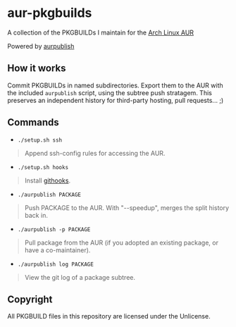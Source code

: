 aur-pkgbuilds
=============

A collection of the PKGBUILDs I maintain for the [Arch Linux AUR](https://aur.archlinux.org)

Powered by [aurpublish](https://github.com/eli-schwartz/aurpublish)

## How it works
Commit PKGBUILDs in named subdirectories. Export them to the AUR with the included `aurpublish` script, using the subtree push stratagem.
This preserves an independent history for third-party hosting, pull requests... ;)

## Commands
* `./setup.sh ssh`
> Append ssh-config rules for accessing the AUR.

* `./setup.sh hooks`
> Install [githooks](#hooks).

* `./aurpublish PACKAGE`
> Push PACKAGE to the AUR. With "--speedup", merges the split history back in.

* `./aurpublish -p PACKAGE`
> Pull package from the AUR (if you adopted an existing package, or have a co-maintainer).

* `./aurpublish log PACKAGE`
> View the git log of a package subtree.

## Copyright
All PKGBUILD files in this repository are licensed under the Unlicense.
